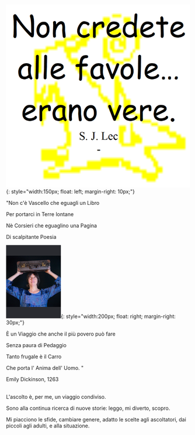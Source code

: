 ![](img/lupo.png){: style="width:150px; float: left; margin-right: 10px;"}



&quot;Non c&apos;&egrave; Vascello che eguagli un Libro

Per portarci in Terre lontane

N&egrave; Corsieri che eguaglino una Pagina

Di scalpitante Poesia

![](img/valigia.png){: style="width:200px; float: right; margin-right: 30px;"}

&Egrave; un Viaggio che anche il pi&ugrave; povero pu&ograve; fare

Senza paura di Pedaggio

Tanto frugale &egrave; il Carro

Che porta l&apos; Anima dell&apos; Uomo. &quot;  

Emily Dickinson, 1263


<br>
L&apos;ascolto &egrave;, per me, un viaggio condiviso.



Sono alla continua ricerca di nuove storie: leggo, mi diverto, scopro. 

Mi piacciono le sfide, cambiare genere, adatto le scelte agli ascoltatori, dai piccoli agli adulti, e alla situazione.


